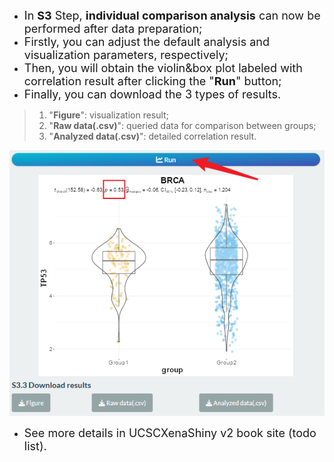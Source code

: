 - <font size="4.5">In **S3** Step, **individual comparison analysis** can now be performed after data preparation;</font>
- <font size="4.5">Firstly, you can adjust the default analysis and visualization parameters, respectively;</font>
- <font size="4">Then, you will obtain the violin&box plot labeled with correlation result after clicking the "**Run**" button;</font>
- <font size="4">Finally, you can download the 3 types of results.</font>

> 1. "**Figure**": visualization result;
> 2. "**Raw data(.csv)**": queried data for comparison between groups;
> 3. "**Analyzed data(.csv)**": detailed correlation result.


<p align="center">
<img src="https://raw.githubusercontent.com/lishensuo/images2/main/img01/image-20240114205231436.png" alt="image-20240114205231436"   width="700" />
</p>

- <font size="4"> See more details in UCSCXenaShiny v2 book site (todo list). </font> 